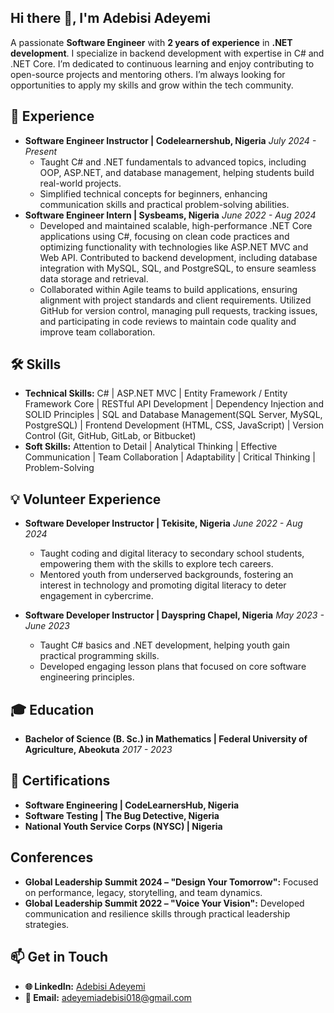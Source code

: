 ## Hi there 👋, I'm Adebisi Adeyemi
A passionate **Software Engineer** with **2 years of experience** in **.NET development**. I specialize in backend development with expertise in C# and .NET Core. I’m dedicated to continuous learning and enjoy contributing to open-source projects and mentoring others. I’m always looking for opportunities to apply my skills and grow within the tech community.


## 💼 Experience
- **Software Engineer Instructor | Codelearnershub, Nigeria**  _July 2024 - Present_  
  - Taught C# and .NET fundamentals to advanced topics, including OOP, ASP.NET, and database management, helping students build real-world projects.
  - Simplified technical concepts for beginners, enhancing communication skills and practical problem-solving abilities.
- **Software Engineer Intern | Sysbeams, Nigeria**  _June 2022 - Aug 2024_  
  - Developed and maintained scalable, high-performance .NET Core applications using C#, focusing on clean code practices and optimizing functionality with technologies like ASP.NET MVC and Web API. Contributed to backend development, including database integration with MySQL, SQL, and PostgreSQL, to ensure seamless data storage and retrieval.  
  - Collaborated within Agile teams to build applications, ensuring alignment with project standards and client requirements. Utilized GitHub for version control, managing pull requests, tracking issues, and participating in code reviews to maintain code quality and improve team collaboration.

## 🛠️ Skills  
- **Technical Skills:** C# | ASP.NET MVC  | Entity Framework / Entity Framework Core | RESTful API Development | Dependency Injection and SOLID Principles | SQL and Database Management(SQL Server, MySQL, PostgreSQL) | Frontend Development (HTML, CSS, JavaScript) | Version Control (Git, GitHub, GitLab, or Bitbucket)
- **Soft Skills:** Attention to Detail | Analytical Thinking | Effective Communication | Team Collaboration | Adaptability | Critical Thinking  | Problem-Solving    

## 💡  Volunteer Experience
- **Software Developer Instructor | Tekisite, Nigeria**  _June 2022 - Aug 2024_   
  - Taught coding and digital literacy to secondary school students, empowering them with the skills to explore tech careers.  
  - Mentored youth from underserved backgrounds, fostering an interest in technology and promoting digital literacy to deter engagement in cybercrime.

- **Software Developer Instructor | Dayspring Chapel, Nigeria**  _May 2023 - June 2023_
  - Taught C# basics and .NET development, helping youth gain practical programming skills.  
  - Developed engaging lesson plans that focused on core software engineering principles.

## 🎓 Education
- **Bachelor of Science (B. Sc.) in Mathematics | Federal University of Agriculture, Abeokuta**   _2017 - 2023_

## 📜 Certifications
- **Software Engineering | CodeLearnersHub, Nigeria**
- **Software Testing | The Bug Detective, Nigeria**
- **National Youth Service Corps (NYSC) | Nigeria**

## Conferences
- **Global Leadership Summit 2024 – "Design Your Tomorrow":** Focused on performance,
legacy, storytelling, and team dynamics.
- **Global Leadership Summit 2022 – "Voice Your Vision":** Developed communication and
resilience skills through practical leadership strategies.


## 📫 Get in Touch
- **🌐 LinkedIn:** [Adebisi Adeyemi](https://www.linkedin.com/in/adebisi-adeyemi-1642ba211/)
- **📧 Email:** [adeyemiadebisi018@gmail.com](mailto:adeyemiadebisi018@gmail.com)
  

<!--
**adebisi4145/adebisi4145** is a ✨ _special_ ✨ repository because its `README.md` (this file) appears on your GitHub profile.

Here are some ideas to get you started:

- 🔭 I’m currently working on ...
- 🌱 I’m currently learning ...
- 👯 I’m looking to collaborate on ...
- 🤔 I’m looking for help with ...
- 💬 Ask me about ...
- 📫 How to reach me: ...
- 😄 Pronouns: ...
- ⚡ Fun fact: ...
-->
